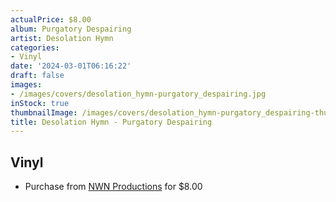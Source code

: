 ```yaml
---
actualPrice: $8.00
album: Purgatory Despairing
artist: Desolation Hymn
categories:
- Vinyl
date: '2024-03-01T06:16:22'
draft: false
images:
- /images/covers/desolation_hymn-purgatory_despairing.jpg
inStock: true
thumbnailImage: /images/covers/desolation_hymn-purgatory_despairing-thumb.jpg
title: Desolation Hymn - Purgatory Despairing
---
```


## Vinyl
* Purchase from [NWN Productions](http://shop.nwnprod.com/index.php?route=product/product&path=76&product_id=33854&sort=pd.name&order=ASC) for $8.00
